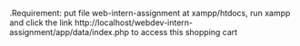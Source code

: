 .Requirement: put file web-intern-assignment at xampp/htdocs, run xampp and click the link http://localhost/webdev-intern-assignment/app/data/index.php to access this shopping cart
